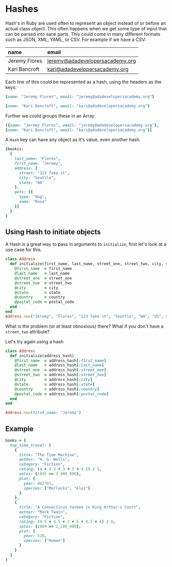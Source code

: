 # Hashes

Hash's in Ruby are used often to represent an object instead of or before an actual class object.
This often happens when we get some type of input that can be parsed into sane parts. This could come in many different formats such as JSON, XML, YAML, or CSV.
For example if we have a CSV:

| name              | email                                   |
|:------------------ |:----------------------------------------|
| Jeremy Flores   | jeremy@adadevelopersacademy.org |
| Kari Bancroft    | kari@adadevelopersacademy.org |

Each line of this could be represented as a hash, using the headers as the keys:

```ruby
{name: "Jeremy Flores", email: "jeremy@adadevelopersacademy.org"}
```
```ruby
{name: "Kari Bancroft", email: "kari@adadevelopersacademy.org"}
```

Further we could groups these in an Array:
```ruby
[{name: "Jeremy Flores", email: "jeremy@adadevelopersacademy.org"},
{name: "Kari Bancroft", email: "kari@adadevelopersacademy.org"}]
```

A `Hash` key can have any object as it's value, even another hash.

```ruby
{bookis:
  {
    last_name: "Flores",
    first_name: "Jeremy",
    address: {
      street: "123 fake st",
      city: "Seattle",
      state: "WA"
    },
    pets: [{
      type: "dog",
      name: "Rosa"
    }]
  }
}
```
Using Hash to initiate objects
---------
A Hash is a great way to pass in arguments to `initialize`, first let's look at a use case for this.
```ruby
class Address
  def initialize(first_name, last_name, street_one, street_two, city, state, country, postal_code)
    @first_name  = first_name
    @last_name   = last_name
    @street_one  = street_one
    @street_two  = street_two
    @city        = city
    @state       = state
    @country     = country
    @postal_code = postal_code
  end
end
Address.new("Jeremy", "Flores", "123 fake st", "Seattle", "WA", "US", 98102)
```

What is the problem (or at least obnoxious) there? What if you don't have a `street_two` attribute?

Let's try again using a hash
```ruby
class Address
  def initialize(address_hash)
    @first_name  = address_hash[:first_name]
    @last_name   = address_hash[:last_name]
    @street_one  = address_hash[:street_one]
    @street_two  = address_hash[:street_two]
    @city        = address_hash[:city]
    @state       = address_hash[:state]
    @country     = address_hash[:country]
    @postal_code = address_hash[:postal_code]
  end
end

Address.new(first_name: "Jeremy")

```
Example
--------
```ruby
books = {
  top_time_travel: [
    {
      title: "The Time Machine",
      author: "H. G. Wells",
      category: "Fiction",
      rating: (4 + 4.5 + 3 + 5 + 4.5) / 5,
      sales: {1895 => 3_000_000},
      plot: {
        year: 802701,
        species: ["Morlocks", "Eloi"]
      }
    },
    {
      title: "A Connecticut Yankee in King Arthur's Court",
      author: "Mark Twain",
      category: "Fiction",
      rating: (4.5 + 4.5 + 2 + 5 + 4.5 + 4) / 6,
      sales: {1889 => 2_100_000},
      plot: {
        year: 528,
        species: ["Human"]
      }
    }
  ]
}
```
